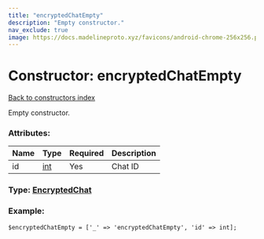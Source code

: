 ```yaml
---
title: "encryptedChatEmpty"
description: "Empty constructor."
nav_exclude: true
image: https://docs.madelineproto.xyz/favicons/android-chrome-256x256.png
---
```

# Constructor: encryptedChatEmpty  
[Back to constructors index](/API_docs/constructors/index.html)



Empty constructor.

### Attributes:

| Name     |    Type       | Required | Description |
|----------|---------------|----------|-------------|
|id|[int](/API_docs/types/int.html) | Yes|Chat ID|



### Type: [EncryptedChat](/API_docs/types/EncryptedChat.html)


### Example:

```
$encryptedChatEmpty = ['_' => 'encryptedChatEmpty', 'id' => int];
```  
